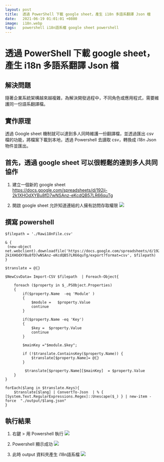 ```yaml
---
layout: post
title:  透過 PowerShell 下載 google sheet，產生 i18n 多語系翻譯 Json 檔
date:   2021-06-19 01:01:01 +0800
image:  i18n.webp
tags:   powershell i18n語系檔 google sheet powershell
---
```

# 透過 PowerShell 下載 google sheet，產生 i18n 多語系翻譯 Json 檔

## 解決問題
隨著企業系統架構越來越複雜，為解決開發過程中，不同角色或應用程式，需要維護同一份語系翻譯檔。

## 實作原理
透過 Google sheet 機制就可以達到多人同時維護一份翻譯檔，並透過匯出 csv 檔的功能，將檔案下載到本地，透過 Powershell 去讀取 csv，轉換成 i18n Json 物件並匯出。

## 首先，透過 google sheet 可以很輕鬆的達到多人共同協作
1. 建立一個新的 google sheet<br/>
https://docs.google.com/spreadsheets/d/192ji-2k1XHOdXYBu8fD7wNSAnz-eKcdQB57LR66quTg

2. 開啟 google sheet 允許知道連結的人擁有訪問存取權限
![](https://i.imgur.com/qE4PGtE.webp)

## 撰寫 powershell 

```
$filepath = './Rawi18nFile.csv'

& { 
 (new-object net.webclient).downloadfile('https://docs.google.com/spreadsheets/d/192ji-2k1XHOdXYBu8fD7wNSAnz-eKcdQB57LR66quTg/export?format=csv', $filepath)
}

$translate = @{}

$NewCsvData= Import-CSV $filepath  | Foreach-Object{       
   
    foreach ($property in $_.PSObject.Properties)
    {
		if($property.Name  -eq 'Module' )
		{
			$module =	$property.Value
			continue
		}
		
		if($property.Name -eq 'Key')
		{		
			$key =	$property.Value
			continue
		}		
				
		$mainKey ="$module.$key";
			
		if (!$translate.ContainsKey($property.Name)) {			
			$translate[$property.Name]= @{}			
		}	
	
		 $translate[$property.Name][$mainKey]  = $property.Value			        
    }           
}

forEach($lang in $translate.Keys){    
	$translate[$lang] | ConvertTo-Json  | % { [System.Text.RegularExpressions.Regex]::Unescape($_) } | new-item -force  "./output/$lang.json"  
}
```

## 執行結果
1. 右鍵 > 用 Powershell 執行
![](https://i.imgur.com/yFzgsmD.webp)

2. Powershell 顯示成功
![](https://i.imgur.com/3gspFI9.webp)

3. 此時 output 資料夾產生 i18n語系檔
![](https://i.imgur.com/E75vtja.webp)

